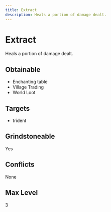 ```yaml
---
title: Extract
description: Heals a portion of damage dealt.
---
```

# Extract
Heals a portion of damage dealt.
## Obtainable
- Enchanting table
- Village Trading
- World Loot
## Targets
- trident
## Grindstoneable
Yes
## Conflicts
None
## Max Level
3
